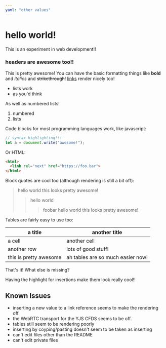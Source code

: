 ```yaml
---
yaml: "other values"
---
```


# hello world!

This is an experiment in web development!!

### headers are awesome too!!

This is pretty awesome! You can have the basic formatting things like **bold** and *italics* and ~~strikethrough~~! [links](another-link.md) render nicely too!

* lists work 
* as you'd think

As well as numbered lists!

1. numbered
2. lists

Code blocks for most programming languages work, like javascript:

```javascript
// syntax highlighting!!!
let a = document.write("awesome!");
```

Or HTML:

```html
<html>
  <link rel="next" href="https://foo.bar">
</html>
```

Block quotes are cool too (although rendering is still a bit off):

> hello world
> this looks pretty awesome!
>> hello world
>>> foobar
> hello world
> this looks pretty awesome!

Tables are fairly easy to use too:

| a title | another title |
| ------- | ------- |
| a cell   | another cell  |
| another row|  lots of good stuff!  |
| this is pretty awesome|  ah tables are so much easier now!  |

That's it! What else is missing?

Having the highlight for insertions make them look really cool!!

## Known Issues

* inserting a new value to a link reference seems to make the rendering off.
* the WebRTC transport for the YJS CFDS seems to be off.
* tables still seem to be rendering poorly
* inserting by coyping/pasting doesn't seem to be taken as inserting
* can't edit files other than the README
* can't edit private files

